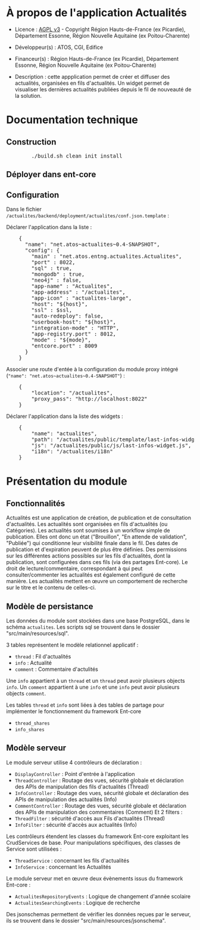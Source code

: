 # À propos de l'application Actualités

* Licence : [AGPL v3](http://www.gnu.org/licenses/agpl.txt) - Copyright Région Hauts-de-France (ex Picardie), Département Essonne, Région Nouvelle Aquitaine (ex Poitou-Charente)
* Développeur(s) : ATOS, CGI, Edifice
* Financeur(s) : Région Hauts-de-France (ex Picardie), Département Essonne, Région Nouvelle Aquitaine (ex Poitou-Charente)

* Description : cette appplication permet de créer et diffuser des actualités, organisées en fils d'actualités. Un widget permet de visualiser les dernières actualités publiées depuis le fil de nouveauté de la solution.

# Documentation technique
## Construction

<pre>
		./build.sh clean init install
</pre>

## Déployer dans ent-core


## Configuration

Dans le fichier `/actualites/backend/deployment/actualites/conf.json.template` :


Déclarer l'application dans la liste :
<pre>
    {
      "name": "net.atos~actualites~0.4-SNAPSHOT",
      "config": {
        "main" : "net.atos.entng.actualites.Actualites",
        "port" : 8022,
		"sql" : true,
        "mongodb" : true,
        "neo4j" : false,
        "app-name" : "Actualites",
        "app-address" : "/actualites",
        "app-icon" : "actualites-large",
        "host": "${host}",
        "ssl" : $ssl,
        "auto-redeploy": false,
        "userbook-host": "${host}",
        "integration-mode" : "HTTP",
        "app-registry.port" : 8012,
        "mode" : "${mode}",
        "entcore.port" : 8009
      }
    }
</pre>


Associer une route d'entée à la configuration du module proxy intégré (`"name": "net.atos~actualites~0.4-SNAPSHOT"`) :
<pre>
	{
		"location": "/actualites",
		"proxy_pass": "http://localhost:8022"
	}
</pre>


Déclarer l'application dans la liste des widgets :
<pre>
	{
		"name": "actualites",
		"path": "/actualites/public/template/last-infos-widget.html",
		"js": "/actualites/public/js/last-infos-widget.js",
		"i18n": "/actualites/i18n"
	}
</pre>


# Présentation du module

## Fonctionnalités

Actualités est une application de création, de publication et de consultation d'actualités.
Les actualités sont organisées en fils d'actualités (ou Catégories).
Les actualités sont soumises à un workflow simple de publication.
Elles ont donc un état ("Brouillon", "En attende de validation", "Publiée") qui conditionne leur visibilité finale dans le fil.
Des dates de publication et d'expiration peuvent de plus être définies.
Des permissions sur les différentes actions possibles sur les fils d'actualités, dont la publication, sont configurées dans ces fils (via des partages Ent-core).
Le droit de lecture/commentaire, correspondant à qui peut consulter/commenter les actualités est également configuré de cette manière.
Les actualités mettent en œuvre un comportement de recherche sur le titre et le contenu de celles-ci.

## Modèle de persistance

Les données du module sont stockées dans une base PostgreSQL, dans le schéma `actualites`.
Les scripts sql se trouvent dans le dossier "src/main/resources/sql".

3 tables représentent le modèle relationnel applicatif :
 * `thread` : Fil d'actualités
 * `info` : Actualité
 * `comment` : Commentaire d'actulités
 
Une `info` appartient à un `thread` et un `thread` peut avoir plusieurs objects `info`.
Un `comment` appartient à une `info` et une `info` peut avoir plusieurs objects `comment`.

Les tables `thread` et `info` sont liées à des tables de partage pour implémenter le fonctionnement du framework Ent-core
 * `thread_shares`
 * `info_shares`

## Modèle serveur

Le module serveur utilise 4 contrôleurs de déclaration :
 * `DisplayController` : Point d'entrée à l'application
 * `ThreadController` : Routage des vues, sécurité globale et déclaration des APIs de manipulation des fils d'actualités (Thread)
 * `InfoController` : Routage des vues, sécurité globale et déclaration des APIs de manipulation des actualités (Info)
 * `CommentController` : Routage des vues, sécurité globale et déclaration des APIs de manipulation des commentaires (Comment)
Et 2 filters :
 * `ThreadFilter` : sécurité d'accès aux Fils d'actualités (Thread)
 * `InfoFilter` : sécurité d'accès aux actualités (Info)

Les contrôleurs étendent les classes du framework Ent-core exploitant les CrudServices de base.
Pour manipulations spécifiques, des classes de Service sont utilisées :
 * `ThreadService` : concernant les fils d'actualités
 * `InfoService` : concernant les Actualités

 Le module serveur met en œuvre deux évènements issus du framework Ent-core  :
 * `ActualitesRepositoryEvents` : Logique de changement d'année scolaire
 * `ActualitesSearchingEvents` : Logique de recherche


Des jsonschemas permettent de vérifier les données reçues par le serveur, ils se trouvent dans le dossier "src/main/resources/jsonschema".

